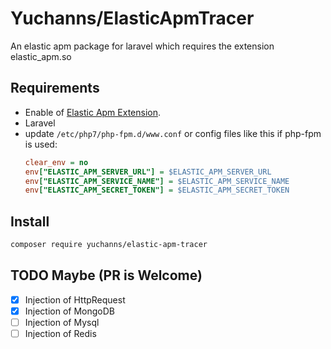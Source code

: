# Yuchanns/ElasticApmTracer

An elastic apm package for laravel which requires the extension elastic_apm.so

## Requirements
* Enable of [Elastic Apm Extension](https://github.com/elastic/apm-agent-php).
* Laravel
* update `/etc/php7/php-fpm.d/www.conf` or config files like this if php-fpm is used:
    ```ini
    clear_env = no
    env["ELASTIC_APM_SERVER_URL"] = $ELASTIC_APM_SERVER_URL
    env["ELASTIC_APM_SERVICE_NAME"] = $ELASTIC_APM_SERVICE_NAME
    env["ELASTIC_APM_SECRET_TOKEN"] = $ELASTIC_APM_SECRET_TOKEN
    ```
## Install
```bash
composer require yuchanns/elastic-apm-tracer
```

## TODO Maybe (**PR is Welcome**)
- [x] Injection of HttpRequest
- [x] Injection of MongoDB
- [ ] Injection of Mysql
- [ ] Injection of Redis
